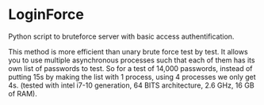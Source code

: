 # LoginForce
Python script to bruteforce server with basic access authentification.

This method is more efficient than unary brute force test by test. It allows you to use multiple asynchronous processes such that each of them has its own list of passwords to test. So for a test of 14,000 passwords, instead of putting 15s by making the list with 1 process, using 4 processes we only get 4s. (tested with intel i7-10 generation, 64 BITS architecture, 2.6 GHz, 16 GB of RAM).

